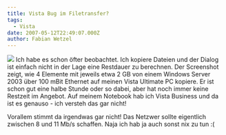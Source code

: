 ```yaml
---
title: Vista Bug im Filetransfer?
tags:
  - Vista
date: 2007-05-12T22:49:07.000Z
author: Fabian Wetzel
---
```


[![](vista_copy_thumb.jpg)](vista_copy.jpg) Ich habe es schon öfter beobachtet. Ich kopiere Dateien und der Dialog ist einfach nicht in der Lage eine Restdauer zu berechnen. Der Screenshot zeigt, wie 4 Elemente mit jeweils etwa 2 GB von einem Windows Server 2003 über 100 mBit Ethernet auf meinen Vista Ultimate PC kopiere. Er ist schon gut eine halbe Stunde oder so dabei, aber hat noch immer keine Restzeit im Angebot. Auf meinem Notebook hab ich Vista Business und da ist es genauso - ich versteh das gar nicht!

Vorallem stimmt da irgendwas gar nicht! Das Netzwer sollte eigentlich zwischen 8 und 11 Mb/s schaffen. Naja ich hab ja auch sonst nix zu tun :(


